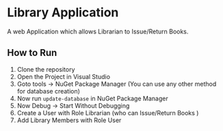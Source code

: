 # Library Application

A web Application which allows Librarian to Issue/Return Books.

## How to Run

1. Clone the repository
2. Open the Project in Visual Studio 
3. Goto tools -> NuGet Package Manager (You can use any other method for database creation)
4. Now run `update-database` in NuGet Package Manager
5. Now Debug -> Start Without Debugging
6. Create a User with Role Librarian (who can Issue/Return Books )
7. Add Library Members with Role User